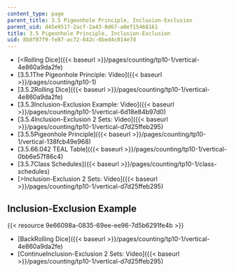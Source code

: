 ```yaml
---
content_type: page
parent_title: 3.5 Pigeonhole Principle, Inclusion-Exclusion
parent_uid: d45e9517-2acf-2a43-0d67-a0ef15468161
title: 3.5 Pigeonhole Principle, Inclusion-Exclusion
uid: 8b8f07f9-fe87-ac72-842c-6bed4c014e7d
---
```


*   [\<Rolling Dice]({{< baseurl >}}/pages/counting/tp10-1/vertical-4e860a9da2fe)
*   [3.5.1The Pigeonhole Principle: Video]({{< baseurl >}}/pages/counting/tp10-1)
*   [3.5.2Rolling Dice]({{< baseurl >}}/pages/counting/tp10-1/vertical-4e860a9da2fe)
*   [3.5.3Inclusion-Exclusion Example: Video]({{< baseurl >}}/pages/counting/tp10-1/vertical-6d18e84b97d0)
*   [3.5.4Inclusion-Exclusion 2 Sets: Video]({{< baseurl >}}/pages/counting/tp10-1/vertical-d7d25ffeb295)
*   [3.5.5Pigeonhole Principle]({{< baseurl >}}/pages/counting/tp10-1/vertical-138fcb49e968)
*   [3.5.66.042 TEAL Table]({{< baseurl >}}/pages/counting/tp10-1/vertical-0bb6e57f86c4)
*   [3.5.7Class Schedules]({{< baseurl >}}/pages/counting/tp10-1/class-schedules)
*   [\>Inclusion-Exclusion 2 Sets: Video]({{< baseurl >}}/pages/counting/tp10-1/vertical-d7d25ffeb295)

Inclusion-Exclusion Example
---------------------------

{{< resource 9e66098a-0835-69ee-ee96-7d5b6291fe4b >}}

*   [BackRolling Dice]({{< baseurl >}}/pages/counting/tp10-1/vertical-4e860a9da2fe)
*   [ContinueInclusion-Exclusion 2 Sets: Video]({{< baseurl >}}/pages/counting/tp10-1/vertical-d7d25ffeb295)